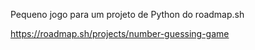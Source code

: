 Pequeno jogo para um projeto de Python do roadmap.sh

https://roadmap.sh/projects/number-guessing-game
